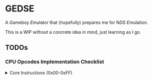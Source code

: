 # GEDSE

A *G*ameboy *E*mulator that (hopefully) prepares me for N*DS* *E*mulation.

This is a WIP without a concrete idea in mind, just learning as I go.

## TODOs

### CPU Opcodes Implementation Checklist

<details>
<summary>Core Instructions (0x00-0xFF)</summary>

- [x] `0x00`, `NOP`: 1B, 4C, Flags: - - - -
- [x] `0x01`, `LD BC,n16`: 3B, 12C, Flags: - - - -
- [x] `0x02`, `LD (BC),A`: 1B, 8C, Flags: - - - -
- [x] `0x03`, `INC BC`: 1B, 8C, Flags: - - - -
- [x] `0x04`, `INC B`: 1B, 4C, Flags: Z 0 H -
- [x] `0x05`, `DEC B`: 1B, 4C, Flags: Z 1 H -
- [x] `0x06`, `LD B,n8`: 2B, 8C, Flags: - - - -
- [x] `0x07`, `RLCA`: 1B, 4C, Flags: 0 0 0 C
- [x] `0x08`, `LD (a16),SP`: 3B, 20C, Flags: - - - -
- [x] `0x09`, `ADD HL,BC`: 1B, 8C, Flags: - 0 H C
- [x] `0x0A`, `LD A,(BC)`: 1B, 8C, Flags: - - - -
- [x] `0x0B`, `DEC BC`: 1B, 8C, Flags: - - - -
- [x] `0x0C`, `INC C`: 1B, 4C, Flags: Z 0 H -
- [x] `0x0D`, `DEC C`: 1B, 4C, Flags: Z 1 H -
- [x] `0x0E`, `LD C,n8`: 2B, 8C, Flags: - - - -
- [x] `0x0F`, `RRCA`: 1B, 4C, Flags: 0 0 0 C
- [ ] `0x10`, `STOP n8`: 2B, 4C, Flags: - - - -
- [x] `0x11`, `LD DE,n16`: 3B, 12C, Flags: - - - -
- [x] `0x12`, `LD (DE),A`: 1B, 8C, Flags: - - - -
- [x] `0x13`, `INC DE`: 1B, 8C, Flags: - - - -
- [x] `0x14`, `INC D`: 1B, 4C, Flags: Z 0 H -
- [x] `0x15`, `DEC D`: 1B, 4C, Flags: Z 1 H -
- [x] `0x16`, `LD D,n8`: 2B, 8C, Flags: - - - -
- [x] `0x17`, `RLA`: 1B, 4C, Flags: 0 0 0 C
- [x] `0x18`, `JR e8`: 2B, 12C, Flags: - - - -
- [x] `0x19`, `ADD HL,DE`: 1B, 8C, Flags: - 0 H C
- [x] `0x1A`, `LD A,(DE)`: 1B, 8C, Flags: - - - -
- [x] `0x1B`, `DEC DE`: 1B, 8C, Flags: - - - -
- [x] `0x1C`, `INC E`: 1B, 4C, Flags: Z 0 H -
- [x] `0x1D`, `DEC E`: 1B, 4C, Flags: Z 1 H -
- [x] `0x1E`, `LD E,n8`: 2B, 8C, Flags: - - - -
- [x] `0x1F`, `RRA`: 1B, 4C, Flags: 0 0 0 C
- [x] `0x20`, `JR NZ,e8`: 2B, 12/8C, Flags: - - - -
- [x] `0x21`, `LD HL,n16`: 3B, 12C, Flags: - - - -
- [x] `0x22`, `LD (HL+),A`: 1B, 8C, Flags: - - - -
- [x] `0x23`, `INC HL`: 1B, 8C, Flags: - - - -
- [x] `0x24`, `INC H`: 1B, 4C, Flags: Z 0 H -
- [x] `0x25`, `DEC H`: 1B, 4C, Flags: Z 1 H -
- [x] `0x26`, `LD H,n8`: 2B, 8C, Flags: - - - -
- [x] `0x27`, `DAA`: 1B, 4C, Flags: Z - 0 C
- [x] `0x28`, `JR Z,e8`: 2B, 12/8C, Flags: - - - -
- [x] `0x29`, `ADD HL,HL`: 1B, 8C, Flags: - 0 H C
- [x] `0x2A`, `LD A,(HL+)`: 1B, 8C, Flags: - - - -
- [x] `0x2B`, `DEC HL`: 1B, 8C, Flags: - - - -
- [x] `0x2C`, `INC L`: 1B, 4C, Flags: Z 0 H -
- [x] `0x2D`, `DEC L`: 1B, 4C, Flags: Z 1 H -
- [x] `0x2E`, `LD L,n8`: 2B, 8C, Flags: - - - -
- [x] `0x2F`, `CPL`: 1B, 4C, Flags: - 1 1 -
- [x] `0x30`, `JR NC,e8`: 2B, 12/8C, Flags: - - - -
- [x] `0x31`, `LD SP,n16`: 3B, 12C, Flags: - - - -
- [x] `0x32`, `LD (HL-),A`: 1B, 8C, Flags: - - - -
- [x] `0x33`, `INC SP`: 1B, 8C, Flags: - - - -
- [x] `0x34`, `INC (HL)`: 1B, 12C, Flags: Z 0 H -
- [x] `0x35`, `DEC (HL)`: 1B, 12C, Flags: Z 1 H -
- [x] `0x36`, `LD (HL),n8`: 2B, 12C, Flags: - - - -
- [x] `0x37`, `SCF`: 1B, 4C, Flags: - 0 0 1
- [x] `0x38`, `JR C,e8`: 2B, 12/8C, Flags: - - - -
- [x] `0x39`, `ADD HL,SP`: 1B, 8C, Flags: - 0 H C
- [x] `0x3A`, `LD A,(HL-)`: 1B, 8C, Flags: - - - -
- [x] `0x3B`, `DEC SP`: 1B, 8C, Flags: - - - -
- [x] `0x3C`, `INC A`: 1B, 4C, Flags: Z 0 H -
- [x] `0x3D`, `DEC A`: 1B, 4C, Flags: Z 1 H -
- [x] `0x3E`, `LD A,n8`: 2B, 8C, Flags: - - - -
- [x] `0x3F`, `CCF`: 1B, 4C, Flags: - 0 0 C
- [x] `0x40`, `LD B,B`: 1B, 4C, Flags: - - - -
- [x] `0x41`, `LD B,C`: 1B, 4C, Flags: - - - -
- [x] `0x42`, `LD B,D`: 1B, 4C, Flags: - - - -
- [x] `0x43`, `LD B,E`: 1B, 4C, Flags: - - - -
- [x] `0x44`, `LD B,H`: 1B, 4C, Flags: - - - -
- [x] `0x45`, `LD B,L`: 1B, 4C, Flags: - - - -
- [x] `0x46`, `LD B,(HL)`: 1B, 8C, Flags: - - - -
- [x] `0x47`, `LD B,A`: 1B, 4C, Flags: - - - -
- [x] `0x48`, `LD C,B`: 1B, 4C, Flags: - - - -
- [x] `0x49`, `LD C,C`: 1B, 4C, Flags: - - - -
- [x] `0x4A`, `LD C,D`: 1B, 4C, Flags: - - - -
- [x] `0x4B`, `LD C,E`: 1B, 4C, Flags: - - - -
- [x] `0x4C`, `LD C,H`: 1B, 4C, Flags: - - - -
- [x] `0x4D`, `LD C,L`: 1B, 4C, Flags: - - - -
- [x] `0x4E`, `LD C,(HL)`: 1B, 8C, Flags: - - - -
- [x] `0x4F`, `LD C,A`: 1B, 4C, Flags: - - - -
- [x] `0x50`, `LD D,B`: 1B, 4C, Flags: - - - -
- [x] `0x51`, `LD D,C`: 1B, 4C, Flags: - - - -
- [x] `0x52`, `LD D,D`: 1B, 4C, Flags: - - - -
- [x] `0x53`, `LD D,E`: 1B, 4C, Flags: - - - -
- [x] `0x54`, `LD D,H`: 1B, 4C, Flags: - - - -
- [x] `0x55`, `LD D,L`: 1B, 4C, Flags: - - - -
- [x] `0x56`, `LD D,(HL)`: 1B, 8C, Flags: - - - -
- [x] `0x57`, `LD D,A`: 1B, 4C, Flags: - - - -
- [x] `0x58`, `LD E,B`: 1B, 4C, Flags: - - - -
- [x] `0x59`, `LD E,C`: 1B, 4C, Flags: - - - -
- [x] `0x5A`, `LD E,D`: 1B, 4C, Flags: - - - -
- [x] `0x5B`, `LD E,E`: 1B, 4C, Flags: - - - -
- [x] `0x5C`, `LD E,H`: 1B, 4C, Flags: - - - -
- [x] `0x5D`, `LD E,L`: 1B, 4C, Flags: - - - -
- [x] `0x5E`, `LD E,(HL)`: 1B, 8C, Flags: - - - -
- [x] `0x5F`, `LD E,A`: 1B, 4C, Flags: - - - -
- [x] `0x60`, `LD H,B`: 1B, 4C, Flags: - - - -
- [x] `0x61`, `LD H,C`: 1B, 4C, Flags: - - - -
- [x] `0x62`, `LD H,D`: 1B, 4C, Flags: - - - -
- [x] `0x63`, `LD H,E`: 1B, 4C, Flags: - - - -
- [x] `0x64`, `LD H,H`: 1B, 4C, Flags: - - - -
- [x] `0x65`, `LD H,L`: 1B, 4C, Flags: - - - -
- [x] `0x66`, `LD H,(HL)`: 1B, 8C, Flags: - - - -
- [x] `0x67`, `LD H,A`: 1B, 4C, Flags: - - - -
- [x] `0x68`, `LD L,B`: 1B, 4C, Flags: - - - -
- [x] `0x69`, `LD L,C`: 1B, 4C, Flags: - - - -
- [x] `0x6A`, `LD L,D`: 1B, 4C, Flags: - - - -
- [x] `0x6B`, `LD L,E`: 1B, 4C, Flags: - - - -
- [x] `0x6C`, `LD L,H`: 1B, 4C, Flags: - - - -
- [x] `0x6D`, `LD L,L`: 1B, 4C, Flags: - - - -
- [x] `0x6E`, `LD L,(HL)`: 1B, 8C, Flags: - - - -
- [x] `0x6F`, `LD L,A`: 1B, 4C, Flags: - - - -
- [x] `0x70`, `LD (HL),B`: 1B, 8C, Flags: - - - -
- [x] `0x71`, `LD (HL),C`: 1B, 8C, Flags: - - - -
- [x] `0x72`, `LD (HL),D`: 1B, 8C, Flags: - - - -
- [x] `0x73`, `LD (HL),E`: 1B, 8C, Flags: - - - -
- [x] `0x74`, `LD (HL),H`: 1B, 8C, Flags: - - - -
- [x] `0x75`, `LD (HL),L`: 1B, 8C, Flags: - - - -
- [ ] `0x76`, `HALT`: 1B, 4C, Flags: - - - -
- [x] `0x77`, `LD (HL),A`: 1B, 8C, Flags: - - - -
- [x] `0x78`, `LD A,B`: 1B, 4C, Flags: - - - -
- [x] `0x79`, `LD A,C`: 1B, 4C, Flags: - - - -
- [x] `0x7A`, `LD A,D`: 1B, 4C, Flags: - - - -
- [x] `0x7B`, `LD A,E`: 1B, 4C, Flags: - - - -
- [x] `0x7C`, `LD A,H`: 1B, 4C, Flags: - - - -
- [x] `0x7D`, `LD A,L`: 1B, 4C, Flags: - - - -
- [x] `0x7E`, `LD A,(HL)`: 1B, 8C, Flags: - - - -
- [x] `0x7F`, `LD A,A`: 1B, 4C, Flags: - - - -
- [x] `0x80`, `ADD A,B`: 1B, 4C, Flags: Z 0 H C
- [x] `0x81`, `ADD A,C`: 1B, 4C, Flags: Z 0 H C
- [x] `0x82`, `ADD A,D`: 1B, 4C, Flags: Z 0 H C
- [x] `0x83`, `ADD A,E`: 1B, 4C, Flags: Z 0 H C
- [x] `0x84`, `ADD A,H`: 1B, 4C, Flags: Z 0 H C
- [x] `0x85`, `ADD A,L`: 1B, 4C, Flags: Z 0 H C
- [x] `0x86`, `ADD A,(HL)`: 1B, 8C, Flags: Z 0 H C
- [x] `0x87`, `ADD A,A`: 1B, 4C, Flags: Z 0 H C
- [x] `0x88`, `ADC A,B`: 1B, 4C, Flags: Z 0 H C
- [x] `0x89`, `ADC A,C`: 1B, 4C, Flags: Z 0 H C
- [x] `0x8A`, `ADC A,D`: 1B, 4C, Flags: Z 0 H C
- [x] `0x8B`, `ADC A,E`: 1B, 4C, Flags: Z 0 H C
- [x] `0x8C`, `ADC A,H`: 1B, 4C, Flags: Z 0 H C
- [x] `0x8D`, `ADC A,L`: 1B, 4C, Flags: Z 0 H C
- [x] `0x8E`, `ADC A,(HL)`: 1B, 8C, Flags: Z 0 H C
- [x] `0x8F`, `ADC A,A`: 1B, 4C, Flags: Z 0 H C
- [x] `0x90`, `SUB A,B`: 1B, 4C, Flags: Z 1 H C
- [x] `0x91`, `SUB A,C`: 1B, 4C, Flags: Z 1 H C
- [x] `0x92`, `SUB A,D`: 1B, 4C, Flags: Z 1 H C
- [x] `0x93`, `SUB A,E`: 1B, 4C, Flags: Z 1 H C
- [x] `0x94`, `SUB A,H`: 1B, 4C, Flags: Z 1 H C
- [x] `0x95`, `SUB A,L`: 1B, 4C, Flags: Z 1 H C
- [x] `0x96`, `SUB A,(HL)`: 1B, 8C, Flags: Z 1 H C
- [x] `0x97`, `SUB A,A`: 1B, 4C, Flags: 1 1 0 0
- [x] `0x98`, `SBC A,B`: 1B, 4C, Flags: Z 1 H C
- [x] `0x99`, `SBC A,C`: 1B, 4C, Flags: Z 1 H C
- [x] `0x9A`, `SBC A,D`: 1B, 4C, Flags: Z 1 H C
- [x] `0x9B`, `SBC A,E`: 1B, 4C, Flags: Z 1 H C
- [x] `0x9C`, `SBC A,H`: 1B, 4C, Flags: Z 1 H C
- [x] `0x9D`, `SBC A,L`: 1B, 4C, Flags: Z 1 H C
- [x] `0x9E`, `SBC A,(HL)`: 1B, 8C, Flags: Z 1 H C
- [x] `0x9F`, `SBC A,A`: 1B, 4C, Flags: Z 1 H -
- [x] `0xA0`, `AND A,B`: 1B, 4C, Flags: Z 0 1 0
- [x] `0xA1`, `AND A,C`: 1B, 4C, Flags: Z 0 1 0
- [x] `0xA2`, `AND A,D`: 1B, 4C, Flags: Z 0 1 0
- [x] `0xA3`, `AND A,E`: 1B, 4C, Flags: Z 0 1 0
- [x] `0xA4`, `AND A,H`: 1B, 4C, Flags: Z 0 1 0
- [x] `0xA5`, `AND A,L`: 1B, 4C, Flags: Z 0 1 0
- [x] `0xA6`, `AND A,(HL)`: 1B, 8C, Flags: Z 0 1 0
- [x] `0xA7`, `AND A,A`: 1B, 4C, Flags: Z 0 1 0
- [x] `0xA8`, `XOR A,B`: 1B, 4C, Flags: Z 0 0 0
- [x] `0xA9`, `XOR A,C`: 1B, 4C, Flags: Z 0 0 0
- [x] `0xAA`, `XOR A,D`: 1B, 4C, Flags: Z 0 0 0
- [x] `0xAB`, `XOR A,E`: 1B, 4C, Flags: Z 0 0 0
- [x] `0xAC`, `XOR A,H`: 1B, 4C, Flags: Z 0 0 0
- [x] `0xAD`, `XOR A,L`: 1B, 4C, Flags: Z 0 0 0
- [x] `0xAE`, `XOR A,(HL)`: 1B, 8C, Flags: Z 0 0 0
- [x] `0xAF`, `XOR A,A`: 1B, 4C, Flags: 1 0 0 0
- [x] `0xB0`, `OR A,B`: 1B, 4C, Flags: Z 0 0 0
- [x] `0xB1`, `OR A,C`: 1B, 4C, Flags: Z 0 0 0
- [x] `0xB2`, `OR A,D`: 1B, 4C, Flags: Z 0 0 0
- [x] `0xB3`, `OR A,E`: 1B, 4C, Flags: Z 0 0 0
- [x] `0xB4`, `OR A,H`: 1B, 4C, Flags: Z 0 0 0
- [x] `0xB5`, `OR A,L`: 1B, 4C, Flags: Z 0 0 0
- [x] `0xB6`, `OR A,(HL)`: 1B, 8C, Flags: Z 0 0 0
- [x] `0xB7`, `OR A,A`: 1B, 4C, Flags: Z 0 0 0
- [x] `0xB8`, `CP A,B`: 1B, 4C, Flags: Z 1 H C
- [x] `0xB9`, `CP A,C`: 1B, 4C, Flags: Z 1 H C
- [x] `0xBA`, `CP A,D`: 1B, 4C, Flags: Z 1 H C
- [x] `0xBB`, `CP A,E`: 1B, 4C, Flags: Z 1 H C
- [x] `0xBC`, `CP A,H`: 1B, 4C, Flags: Z 1 H C
- [x] `0xBD`, `CP A,L`: 1B, 4C, Flags: Z 1 H C
- [x] `0xBE`, `CP A,(HL)`: 1B, 8C, Flags: Z 1 H C
- [x] `0xBF`, `CP A,A`: 1B, 4C, Flags: 1 1 0 0
- [ ] `0xC0`, `RET NZ`: 1B, 20/8C, Flags: - - - -
- [x] `0xC1`, `POP BC`: 1B, 12C, Flags: - - - -
- [x] `0xC2`, `JP NZ,a16`: 3B, 16/12C, Flags: - - - -
- [x] `0xC3`, `JP a16`: 3B, 16C, Flags: - - - -
- [x] `0xC4`, `CALL NZ,a16`: 3B, 24/12C, Flags: - - - -
- [x] `0xC5`, `PUSH BC`: 1B, 16C, Flags: - - - -
- [x] `0xC6`, `ADD A,n8`: 2B, 8C, Flags: Z 0 H C
- [ ] `0xC7`, `RST $00`: 1B, 16C, Flags: - - - -
- [ ] `0xC8`, `RET Z`: 1B, 20/8C, Flags: - - - -
- [ ] `0xC9`, `RET`: 1B, 16C, Flags: - - - -
- [x] `0xCA`, `JP Z,a16`: 3B, 16/12C, Flags: - - - -
- [ ] `0xCB`, `PREFIX CB`: 1B, 4C, Flags: - - - -
- [x] `0xCC`, `CALL Z,a16`: 3B, 24/12C, Flags: - - - -
- [x] `0xCD`, `CALL a16`: 3B, 24C, Flags: - - - -
- [x] `0xCE`, `ADC A,n8`: 2B, 8C, Flags: Z 0 H C
- [ ] `0xCF`, `RST $08`: 1B, 16C, Flags: - - - -
- [ ] `0xD0`, `RET NC`: 1B, 20/8C, Flags: - - - -
- [x] `0xD1`, `POP DE`: 1B, 12C, Flags: - - - -
- [x] `0xD2`, `JP NC,a16`: 3B, 16/12C, Flags: - - - -
- [x] `0xD4`, `CALL NC,a16`: 3B, 24/12C, Flags: - - - -
- [x] `0xD5`, `PUSH DE`: 1B, 16C, Flags: - - - -
- [x] `0xD6`, `SUB A,n8`: 2B, 8C, Flags: Z 1 H C
- [ ] `0xD7`, `RST $10`: 1B, 16C, Flags: - - - -
- [ ] `0xD8`, `RET C`: 1B, 20/8C, Flags: - - - -
- [ ] `0xD9`, `RETI`: 1B, 16C, Flags: - - - -
- [x] `0xDA`, `JP C,a16`: 3B, 16/12C, Flags: - - - -
- [x] `0xDC`, `CALL C,a16`: 3B, 24/12C, Flags: - - - -
- [x] `0xDE`, `SBC A,n8`: 2B, 8C, Flags: Z 1 H C
- [ ] `0xDF`, `RST $18`: 1B, 16C, Flags: - - - -
- [x] `0xE0`, `LDH (a8),A`: 2B, 12C, Flags: - - - -
- [x] `0xE1`, `POP HL`: 1B, 12C, Flags: - - - -
- [x] `0xE2`, `LD (C),A`: 1B, 8C, Flags: - - - -
- [x] `0xE5`, `PUSH HL`: 1B, 16C, Flags: - - - -
- [x] `0xE6`, `AND A,n8`: 2B, 8C, Flags: Z 0 1 0
- [ ] `0xE7`, `RST $20`: 1B, 16C, Flags: - - - -
- [x] `0xE8`, `ADD SP,e8`: 2B, 16C, Flags: 0 0 H C
- [x] `0xE9`, `JP HL`: 1B, 4C, Flags: - - - -
- [x] `0xEA`, `LD (a16),A`: 3B, 16C, Flags: - - - -
- [x] `0xEE`, `XOR A,n8`: 2B, 8C, Flags: Z 0 0 0
- [ ] `0xEF`, `RST $28`: 1B, 16C, Flags: - - - -
- [x] `0xF0`, `LDH A,(a8)`: 2B, 12C, Flags: - - - -
- [x] `0xF1`, `POP AF`: 1B, 12C, Flags: Z N H C
- [x] `0xF2`, `LD A,(C)`: 1B, 8C, Flags: - - - -
- [x] `0xF3`, `DI`: 1B, 4C, Flags: - - - -
- [x] `0xF5`, `PUSH AF`: 1B, 16C, Flags: - - - -
- [x] `0xF6`, `OR A,n8`: 2B, 8C, Flags: Z 0 0 0
- [ ] `0xF7`, `RST $30`: 1B, 16C, Flags: - - - -
- [x] `0xF8`, `LD HL,SP+e8`: 2B, 12C, Flags: 0 0 H C
- [x] `0xF9`, `LD SP,HL`: 1B, 8C, Flags: - - - -
- [x] `0xFA`, `LD A,(a16)`: 3B, 16C, Flags: - - - -
- [x] `0xFB`, `EI`: 1B, 4C, Flags: - - - -
- [x] `0xFE`, `CP A,n8`: 2B, 8C, Flags: Z 1 H C
- [ ] `0xEF`, `RST $38`: 1B, 16C, Flags: - - - -
</details>

